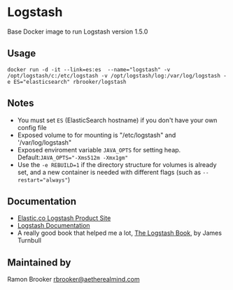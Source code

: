 Logstash  
========

Base Docker image to run Logstash version 1.5.0



Usage
-----
```
docker run -d -it --link=es:es  --name="logstash" -v /opt/logstash/c:/etc/logstash -v /opt/logstash/log:/var/log/logstash -e ES="elasticsearch" rbrooker/logstash
```

Notes
-----

* You must set ``ES`` (ElasticSearch hostname) if you don't have your own config file
* Exposed volume to for mounting is "/etc/logstash" and '/var/log/logstash"
* Exposed enviroment variable ``JAVA_OPTS`` for setting heap. Default:``JAVA_OPTS="-Xms512m -Xmx1gm"``
* Use the `` -e REBUILD=1 `` if the directory structure for volumes is already set, and a new container is needed with different flags (such as ``--restart="always"``) 


Documentation 
-------------

* [Elastic.co Logstash Product Site](https://www.elastic.co/products/logstash)
* [Logstash Documentation](https://www.elastic.co/guide/en/logstash/current/index.html)
* A really good book that helped me a lot, [The Logstash Book](http://www.logstashbook.com/), by James Turnbull



Maintained by 
-------------

Ramon Brooker <rbrooker@aetherealmind.com>
